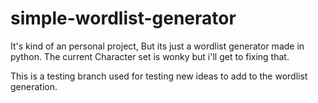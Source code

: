 # simple-wordlist-generator
It's kind of an personal project, But its just a wordlist generator made in python. The current Character set is wonky but i'll get to fixing that.  

This is a testing branch used for testing new ideas to add to the wordlist generation.
